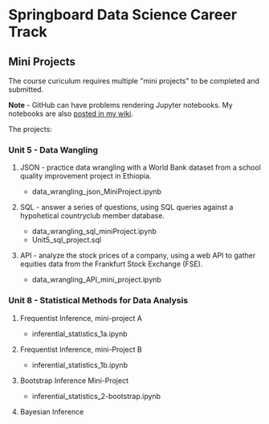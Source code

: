 # Springboard Data Science Career Track

## Mini Projects

The course curiculum requires multiple "mini projects" to be completed and submitted.

**Note** - GitHub can have problems rendering Jupyter notebooks. My notebooks are also [posted in my wiki](http://wiki.cfcl.com/Vicki/Datascience/MiniProjects).

The projects:

### Unit 5 - Data Wangling

1. JSON - practice data wrangling with a World Bank dataset from a school quality improvement project in Ethiopia.
   * data_wrangling_json_MiniProject.ipynb

2. SQL - answer a series of questions, using SQL queries against a hypohetical countryclub member database.
   * data_wrangling_sql_miniProject.ipynb	
   * Unit5_sql_project.sql
   
3. API - analyze the stock prices of a company, using a web API to gather equities data from the Frankfurt Stock Exchange (FSE).
   * data_wrangling_API_mini_project.ipynb

### Unit 8 - Statistical Methods for Data Analysis

1. Frequentist Inference, mini-project A
   * inferential_statistics_1a.ipynb

2. Frequentist Inference, mini-Project B
   * inferential_statistics_1b.ipynb

3. Bootstrap Inference Mini-Project
   * inferential_statistics_2-bootstrap.ipynb

4. Bayesian Inference 
